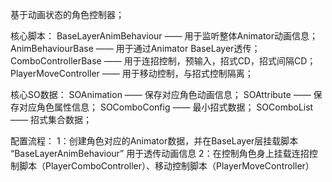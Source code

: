基于动画状态的角色控制器；

核心脚本：
  BaseLayerAnimBehaviour —— 用于监听整体Animator动画信息；
  AnimBehaviourBase —— 用于通过Animator BaseLayer透传；
  ComboControllerBase —— 用于连招控制，预输入，招式CD，招式间隔CD；
  PlayerMoveController —— 用于移动控制，与招式控制隔离；

核心SO数据：
  SOAnimation —— 保存对应角色动画信息；
  SOAttribute —— 保存对应角色属性信息；
  SOComboConfig —— 最小招式数据；
  SOComboList —— 招式集合数据；

配置流程：
  1：创建角色对应的Animator数据，并在BaseLayer层挂载脚本 “BaseLayerAnimBehaviour” 用于透传动画信息
  2：在控制角色身上挂载连招控制脚本（PlayerComboController）、移动控制脚本（PlayerMoveController）
